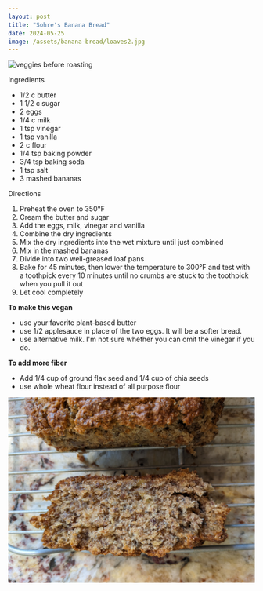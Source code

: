 ```yaml
---
layout: post
title: "Sohre's Banana Bread"
date: 2024-05-25
image: /assets/banana-bread/loaves2.jpg
---
```


<img src="/assets/banana-bread/loaves2.jpg" alt="veggies before roasting" class="image-style"/>

Ingredients
- 1/2 c butter
- 1 1/2 c sugar
- 2 eggs
- 1/4 c milk
- 1 tsp vinegar
- 1 tsp vanilla
- 2 c flour
- 1/4 tsp baking powder
- 3/4 tsp baking soda
- 1 tsp salt
- 3 mashed bananas

Directions
1. Preheat the oven to 350°F
2. Cream the butter and sugar
3. Add the eggs, milk, vinegar and vanilla
4. Combine the dry ingredients
5. Mix the dry ingredients into the wet mixture until just combined
6. Mix in the mashed bananas
7. Divide into two well-greased loaf pans
8. Bake for 45 minutes, then lower the temperature to 300°F and test with a toothpick every 10 minutes until no crumbs are stuck to the toothpick when you pull it out
9. Let cool completely

**To make this vegan**
- use your favorite plant-based butter
- use 1/2 applesauce in place of the two eggs. It will be a softer bread.
- use alternative milk. I'm not sure whether you can omit the vinegar if you do.

**To add more fiber**
- Add 1/4 cup of ground flax seed and 1/4 cup of chia seeds
- use whole wheat flour instead of all purpose flour

<img src="/assets/banana-bread/slice.jpg" alt="veggies before roasting" class="image-style"/>